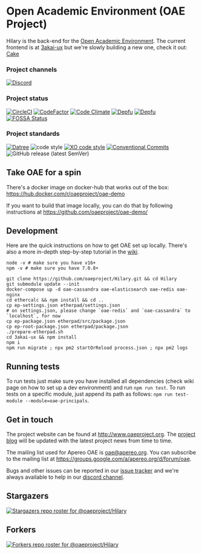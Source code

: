 # Open Academic Environment (OAE Project)

Hilary is the back-end for the [Open Academic Environment](http://www.oaeproject.org/). The current frontend is at [3akai-ux](https://github.com/oaeproject/3akai-ux) but we're slowly building a new one, check it out: [Cake](https://github.com/oaeproject/Cake)

### Project channels

[![Discord](https://img.shields.io/badge/chat-on_discord-green.svg)](https://discord.gg/CcNnbGk)

### Project status

<!-- current project status -->

[![CircleCI](https://circleci.com/gh/oaeproject/Hilary/tree/master.svg?style=shield)](https://circleci.com/gh/oaeproject/Hilary/tree/master)
[![CodeFactor](https://www.codefactor.io/repository/github/oaeproject/hilary/badge)](https://www.codefactor.io/repository/github/oaeproject/hilary)
[![Code Climate](https://codeclimate.com/github/oaeproject/Hilary/badges/gpa.svg)](https://codeclimate.com/github/oaeproject/Hilary)
[![Depfu](https://badges.depfu.com/badges/6850bf0412f4446e0a9eecf4da358ba7/overview.svg)](https://depfu.com/github/oaeproject/Hilary?project_id=29898)
[![Depfu](https://badges.depfu.com/badges/6850bf0412f4446e0a9eecf4da358ba7/count.svg)](https://depfu.com/github/oaeproject/Hilary?project_id=29898)
[![FOSSA Status](https://app.fossa.io/api/projects/git%2Bgithub.com%2Foaeproject%2FHilary.svg?type=shield)](https://app.fossa.io/projects/git%2Bgithub.com%2Foaeproject%2FHilary?ref=badge_shield)

### Project standards

<!-- standards used in project -->

[![Datree](https://img.shields.io/badge/policy%20by-datree-yellow)](https://datree.io/?src=badge)
![code style](https://img.shields.io/badge/code_style-prettier-ff69b4.svg)
[![XO code style](https://img.shields.io/badge/code_style-XO-5ed9c7.svg)](https://github.com/xojs/xo)
[![Conventional Commits](https://img.shields.io/badge/Conventional%20Commits-1.0.0-yellow.svg)](https://conventionalcommits.org)
![GitHub release (latest SemVer)](https://img.shields.io/github/v/tag/oaeproject/Hilary)

## Take OAE for a spin

There's a docker image on docker-hub that works out of the box: https://hub.docker.com/r/oaeproject/oae-demo

If you want to build that image locally, you can do that by following instructions at https://github.com/oaeproject/oae-demo/

## Development

Here are the quick instructions on how to get OAE set up locally. There's also a more in-depth step-by-step tutorial in the [wiki](https://github.com/oaeproject/Hilary/wiki/Setting-up-a-dev-environment:-step-by-step-tutorial).

```
node -v # make sure you have v16+
npm -v # make sure you have 7.0.8+

git clone https://github.com/oaeproject/Hilary.git && cd Hilary
git submodule update --init
docker-compose up -d oae-cassandra oae-elasticsearch oae-redis oae-nginx
cd ethercalc && npm install && cd ..
cp ep-settings.json etherpad/settings.json
# on settings.json, please change `oae-redis` and `oae-cassandra` to `localhost`, for now
cp ep-package.json etherpad/src/package.json
cp ep-root-package.json etherpad/package.json
./prepare-etherpad.sh
cd 3akai-ux && npm install
npm i
npm run migrate ; npx pm2 startOrReload process.json ; npx pm2 logs
```

## Running tests

To run tests just make sure you have installed all dependencies (check wiki page on how to set up a dev environment) and run `npm run test`. To run tests on a specific module, just append its path as follows: `npm run test-module --module=oae-principals`.

## Get in touch

The project website can be found at http://www.oaeproject.org. The [project blog](http://www.oaeproject.org/blog) will be updated with the latest project news from time to time.

The mailing list used for Apereo OAE is oae@apereo.org. You can subscribe to the mailing list at https://groups.google.com/a/apereo.org/d/forum/oae.

Bugs and other issues can be reported in our [issue tracker](https://github.com/oaeproject/Hilary/issues) and we're always available to help in our [discord channel](https://discord.gg/CcNnbGk).

## Stargazers

[![Stargazers repo roster for @oaeproject/Hilary](https://reporoster.com/stars/oaeproject/Hilary)](https://github.com/oaeproject/Hilary/stargazers)

## Forkers

[![Forkers repo roster for @oaeproject/Hilary](https://reporoster.com/forks/oaeproject/Hilary)](https://github.com/oaeproject/Hilary/network/members)
